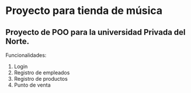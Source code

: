 # Proyecto para tienda de música
## Proyecto de POO para la universidad Privada del Norte.

Funcionalidades:
1. Login
2. Registro de empleados
3. Registro de productos
4. Punto de venta

